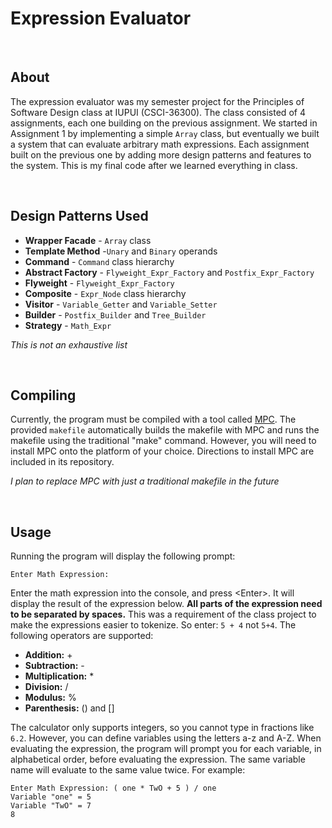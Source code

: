 # Expression Evaluator

<br/>

## About
The expression evaluator was my semester project for the Principles of Software Design class at IUPUI (CSCI-36300).
The class consisted of 4 assignments, each one building on the previous assignment. We started in Assignment 1 by
implementing a simple `Array` class, but eventually we built a system that can evaluate arbitrary math expressions.
Each assignment built on the previous one by adding more design patterns and features to the system. This is my final
code after we learned everything in class.

<br/>

## Design Patterns Used
* __Wrapper Facade__ - `Array` class
* __Template Method__  -`Unary` and `Binary` operands
* __Command__ - `Command` class hierarchy
* __Abstract Factory__ - `Flyweight_Expr_Factory` and `Postfix_Expr_Factory`
* __Flyweight__ - `Flyweight_Expr_Factory`
* __Composite__ - `Expr_Node` class hierarchy
* __Visitor__ - `Variable_Getter` and `Variable_Setter`
* __Builder__ - `Postfix_Builder` and `Tree_Builder`
* __Strategy__ - `Math_Expr`

_This is not an exhaustive list_

<br/>

## Compiling

Currently, the program must be compiled with a tool called [MPC](https://github.com/DOCGroup/MPC). The
provided `makefile` automatically builds the makefile with MPC and runs the makefile using the traditional
"make" command. However, you will need to install MPC onto the platform of your choice. Directions to install
MPC are included in its repository.

_I plan to replace MPC with just a traditional makefile in the future_

<br/>

## Usage

Running the program will display the following prompt:
```
Enter Math Expression:
```
Enter the math expression into the console, and press \<Enter\>. It will display the result of the expression below.
__All parts of the expression need to be separated by spaces.__ This was a requirement of the class project to make
the expressions easier to tokenize. So enter: `5 + 4` not `5+4`. The following operators are supported:
* __Addition:__ +
* __Subtraction:__ -
* __Multiplication:__ *
* __Division:__ /
* __Modulus:__ %
* __Parenthesis:__ () and []

The calculator only supports integers, so you cannot type in fractions like `6.2`. However, you can define variables
using the letters a-z and A-Z. When evaluating the expression, the program will prompt you for each variable, in alphabetical
order, before evaluating the expression. The same variable name will evaluate to the same value twice. For example:
```
Enter Math Expression: ( one * TwO + 5 ) / one
Variable "one" = 5
Variable "TwO" = 7
8
```
